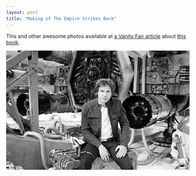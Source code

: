 ```yaml
---
layout: post
title: "Making of The Empire Strikes Back"
---
```



<p>This and other awesome photos available at <a href="http://www.vanityfair.com/hollywood/features/2010/10/the-making-of-the-empire-strikes-back-201010?currentPage=all" target="_blank">a Vanity Fair article</a>  about <a href="http://www.amazon.com/dp/0345509617/ref=cm_sw_su_dp" target="_blank">this book</a>.</p>


<p><img src="/hodsmedia/1312675228_1.jpg" alt=""/></p>



